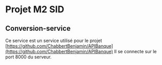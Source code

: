 # __Projet M2 SID__

## Conversion-service

Ce service est un service utilisé pour le projet [https://github.com/ChabbertBenjamin/APIBanque](https://github.com/ChabbertBenjamin/APIBanque)
Il se connecte sur le port 8000 du serveur.
